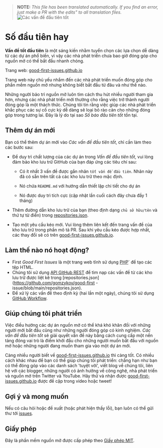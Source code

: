 >**NOTE:** _This file has been translated automatically. If you find an error, just make a PR with the edits" to all translation files._
![Các vấn đề đầu tiên tốt](../assets/github/social-preview.png)

# Số đầu tiên hay

**Vấn đề tốt đầu tiên** là một sáng kiến nhằm tuyển chọn các lựa chọn dễ dàng từ các dự án phổ biến, vì vậy các nhà phát triển chưa bao giờ đóng góp cho nguồn mở có thể bắt đầu nhanh chóng.

Trang web: [good-first-issues.github.io](https://good-first-issues.github.io)

Trang web này chủ yếu nhắm đến các nhà phát triển muốn đóng góp cho phần mềm nguồn mở nhưng không biết bắt đầu từ đâu và như thế nào.

Những người bảo trì nguồn mở luôn tìm cách thu hút nhiều người tham gia hơn, nhưng các nhà phát triển mới thường cho rằng việc trở thành người đóng góp là một thách thức. Chúng tôi tin rằng việc giúp các nhà phát triển khắc phục các sự cố cực kỳ dễ dàng sẽ loại bỏ rào cản cho những đóng góp trong tương lai. Đây là lý do tại sao *Số báo đầu tiên tốt* tồn tại.

## Thêm dự án mới

Bạn có thể thêm dự án mới vào *Các vấn đề đầu tiên tốt*, chỉ cần làm theo các bước sau:

- Để duy trì chất lượng của các dự án trong *Vấn đề đầu tiên tốt*, vui lòng đảm bảo kho lưu trữ GitHub của bạn đáp ứng các tiêu chí sau:

     - Có ít nhất 3 vấn đề được gắn nhãn `tốt vấn đề đầu tiên`. Nhãn này đã có sẵn trên tất cả các kho lưu trữ theo mặc định.

     - Nó chứa `README.md` với hướng dẫn thiết lập chi tiết cho dự án

     - Nó được duy trì tích cực (cập nhật lần cuối cách đây chưa đầy 1 tháng)

- Thêm đường dẫn kho lưu trữ của bạn (theo định dạng `chủ sở hữu/tên` và thứ tự từ điển) trong [repositories.json](https://github.com/gomzykov/good-first-issue/blob/main/repositories.json).

- Tạo một yêu cầu kéo mới. Vui lòng thêm liên kết đến trang vấn đề của kho lưu trữ trong phần mô tả PR. Sau khi yêu cầu kéo được hợp nhất, các thay đổi sẽ có trên [good-first-issues.github.io](https://good-first-issues.github.io).

## Làm thế nào nó hoạt động?

- First *Good First Issues* là một trang web tĩnh sử dụng [PHP](https://www.php.net)` để tạo các tệp HTML.
- Chúng tôi sử dụng [API GitHub REST](https://docs.github.com/en/rest) để tìm nạp các vấn đề từ các kho lưu trữ được liệt kê trong [repositories.json](https://github.com/gomzykov/good-first -issue/blob/main/repositories.json).
- Để xử lý các vấn đề theo định kỳ (hai lần một ngày), chúng tôi sử dụng [GitHub Workflow](https://docs.github.com/en/actions/USE-workflows).

## Giúp chúng tôi phát triển

Việc điều hướng các dự án nguồn mở có thể khá khó khăn đối với những người mới bắt đầu cũng như những người đóng góp có kinh nghiệm. *Các vấn đề đầu tiên tốt* sẽ giải quyết vấn đề này bằng cách cung cấp một nền tảng đóng vai trò là điểm khởi đầu cho những người muốn bắt đầu với nguồn mở hoặc những người đang muốn tham gia vào một dự án mới.

Càng nhiều người biết về [good-first-issues.github.io](https://good-first-issues.github.io) thì càng tốt. Có nhiều cách khác nhau để bạn có thể giúp chúng tôi phát triển: chẳng hạn như bạn có thể đóng góp vào các danh sách 'tuyệt vời', viết blog về chúng tôi, liên hệ với các blogger, những người có ảnh hưởng về công nghệ, nhà phát triển và nguồn mở trên Twitter và YouTube. Hãy thử và nhận được [good-first-issues.github.io](https://good-first-issues.github.io) được đề cập trong video hoặc tweet!

## Gợi ý và mong muốn

Nếu có câu hỏi hoặc đề xuất (hoặc phát hiện thấy lỗi), bạn luôn có thể gửi thư tới [issues](https://github.com/good-first-issues/good-first-issues.github.io/issues).

## Giấy phép

Đây là phần mềm nguồn mở được cấp phép theo [Giấy phép MIT](https://github.com/good-first-issues/good-first-issues.github.io/blob/main/LICENSE).
